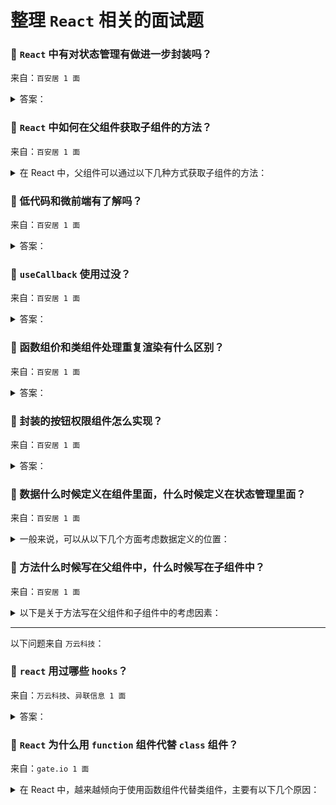 # 整理 `React` 相关的面试题

### 🔴 `React` 中有对状态管理有做进一步封装吗？

来自：`百安居 1 面`

<details>

<summary>答案：</summary>

`React` 本身除了 `useContext` 和 `useReducer` 之外，没有内置的复杂状态管理方案，但它的生态系统中有很多流行的状态管理库，为复杂组件间的状态管理提供了进一步的封装和优化。

#### 主要的解决方案和封装

1. **`Context API`：**

- `React` 提供了 `Context API`，可以不用通过每一层组件传递 `props` 的情况下，全局共享状态。
- 但当应用程序变得复杂时，单靠 `Context API` 管理状态会变得繁琐，并且可能导致性能问题，特别是组件不必要的重新渲染。

2. **`React Redux`：**

- 提供了一种可预测的方式来管理和集中应用的状态。
- 通过中间件（如 `redux-thunk` 或 `redux-saga`），`Redux` 可以处理副作用。
- 此外，`React-Redux` 可以更高效地将 `Redux` 与 `React` 组件结合起来。

> `Redux Toolkit`：`Redux` 的封装，简化了传统 `Redux` 的配置，减少了样板代码，并提供了处理异步逻辑的 `createAsyncThunk` 工具。

3. **`Recoil`：**

- `Facebook` 开发的一个状态管理库，旨在与 `React` 的并发模式无缝工作。
- 它专注于高效地管理全局和派生状态，允许更细粒度的响应式更新。
- 只有使用了特定状态的组件会在该状态变化时重新渲染。

4. **`Zustand`：**

- 一个小巧、快速、可扩展的状态管理库
- 提供了一个简单的 `API` 来管理全局和局部状态，并避免不必要的重新渲染。
- 相比 `Redux` 更简洁，适用于小到中型项目。

5. **`Jotai`：**

- 另一个轻量级的状态管理库，基于 `React` 的 `Context API` 构建
- 提供了一种更结构化的方式来管理 `atoms`（状态单元）。
- 它使不同状态之间的依赖关系更加显式化，类似 `Recoil`，可以做到细粒度的更新。

6. **`MobX`：**

- 专注于简洁和响应式编程，允许状态自动派生和更新，减少手动将状态连接到组件的需求。
- `React` 组件可以观察状态的变化，`MobX` 确保只进行必要的最少量的重新渲染。

7. **`React Query`：**

- 虽然 `React Query` 不是纯粹的状态管理库，但它是管理服务器状态（如 `API` 数据）的利器
- 简化了数据获取逻辑、缓存、同步和更新等操作，特别适合处理异步数据。

#### 总结:

`React` 的核心功能可以通过不同的状态管理解决方案得到扩展，如 `Redux`、`Recoil`、`MobX` 等。这些解决方案根据项目的复杂性，为状态管理提供了不同的优化，通常在管理大规模应用时提升性能并简化代码组织。具体使用哪一个取决于项目的需求。

</details>

### 🔴 `React` 中如何在父组件获取子组件的方法？

来自：`百安居 1 面`

<details>

<summary>在 React 中，父组件可以通过以下几种方式获取子组件的方法：</summary>

#### 一、使用 `refs`

1. 在父组件中创建一个 `ref`：

```tsx
const RefParentCom: FC = () => {
  const comRef = useRef();
  return (
    <div>
      <p>Ref parent component</p>
      <p>
        <button onClick={() => comRef.current?.callChildMethod()}>
          click me
        </button>
      </p>
      <hr />
      <RefSubCom ref={comRef} />
    </div>
  );
};
```

2. 在子组件中暴露需要被父组件调用的方法：

```tsx
const RefSubCom = forwardRef<SubRefInstance>((_, ref) => {
  useImperativeHandle(ref, () => ({
    callChildMethod: () => console.log("Ref child method called"),
  }));
  return <p>Ref children component</p>;
});
interface SubRefInstance {
  callChildMethod: () => viod;
}
```

完整实例：https://codepen.io/levi0001/pen/oNKBwwa

#### 二、通过 `context` 父组件调用子组件的方法

1. 创建一个 `context`，并包裹在父子组件最外层：

```tsx
const ConnContext = createContext<ConnInstance>({} as ConnInstance);
const App: FC = () => {
  return (
    <ConnContext.Provider value={{}}>
      <ParentComponent>
        <SubComponent />
      </ParentComponent>
    </ConnContext.Provider>
  );
};
interface ConnInstance {
  callChildMethod?: () => void;
}
```

2. 子组价获取 `context` 并绑定方法

```tsx
const SubComponent: FC = () => {
  const conn = useContext(ConnContext);
  useEffect(() => {
    conn.callChildMethod = () => console.log("call sub method");
  }, [conn]);
  return <p>Sub children component</p>;
};
```

3. 父组价通过 `context` 调用子组件的方法

```tsx
const ParentComponent: FC<PropsWithChildren> = ({ children }) => {
  const conn = useContext(ConnContext);
  return (
    <div>
      <p>Parent children component</p>
      <p>
        <button onClick={() => conn?.callChildMethod()}>click me</button>
      </p>
      <hr />
      {children}
    </div>
  );
};
```

完整实例：https://codepen.io/levi0001/pen/YzmNQvb

</details>

### 🔴 低代码和微前端有了解吗？

来自：`百安居 1 面`

<details>

<summary>答案：</summary>

#### 低代码

低代码是一种快速开发应用程序的方法，有以下几个特性：

1. **特点**：可视化开发、提高产出速度、降低开发门槛
2. **优势**：提高效率、降低人力成本、易于维护
3. **应用场景**：企业内部管理系统、移动应用开发、数据可视化
4. **数据发展**：随着技术的不断进步，低代码开发平台将越来越智能化，能够自动生成更多的代码，进一步提高开发效率。同时，低代码开发也将与人工智能、大数据等技术相结合，为企业提供更强大的解决方案。

由于我本人对 `formily` 比较了解，所以结合 `formily` 的特性在低代码中发挥的用途，我总结的 `formily` 记录：https://github.com/cgfeel/formily

- 提供了开箱即用的开源低代码编辑器
- 采用 `MVVM` 设计模式，精确渲染，将视图模型抽象出来，然后在 DSL 模板层消费
- 提供领域模型，可以多字段联动，主动、被动受控
- 提供点对点的路径系统，能够在低代码中匹配、筛查特定字段
- 细粒度极高的生命周期，从顶层的表单，到底层的字段，从创建到更新，每一个阶段都有对应生命周期
- 协议驱动，提供 `schema`，可以完美通过 `json` 驱动视图
- 分层架构，主要分为 4 大库
  - `@formily/reactive`：数据记录，状态更新
  - `@formily/core`：模型解析、生命周期
  - `@formily/react`：桥接 `react`，使其拥有调用 `formily` 能力
  - `@formily/antd-v5`：`UI` 库之一，作为模型下的组件库，也可以自定义或适配第三方库

#### 微前端

微前端是一种将前端应用拆分为多个独立小型前端应用的架构模式。

**主要特点**

1. **独立开发**：各个微前端应用可以由不同的团队独立开发，使用不同的技术栈，提高开发效率。
2. **独立部署**：每个微前端应用可以独立部署，不影响其他应用，实现快速迭代。
3. **技术栈无关**：允许在一个项目中集成不同技术栈的应用，增加了技术选型的灵活性。

**优势**

1. **提升开发效率**：团队可以专注于特定的微前端应用，减少开发过程中的冲突和协调成本。
2. **增强可维护性**：较小的代码库更容易理解和维护。
3. **灵活升级**：可以逐步升级单个微前端应用，而无需对整个系统进行大规模升级。

**实现方式**

1. **路由分发**：通过路由将不同的 `URL` 分配给不同的微前端应用，如：`qiankun`、`single-spa`。
2. **组合式应用**：将多个微前端应用组合在一个页面中，通过 `iframe` 进行管理，如：`wujie` 降级模式 `degradee`。
3. **微组件化**：将微前端应用封装成 `web-component`，在主应用中动态加载，如：`micro-app`、`wujie` 默认模式。

我总结的微前端记录：https://github.com/cgfeel/zf-micro-app

</details>

### 🔴 `useCallback` 使用过没？

来自：`百安居 1 面`

<details>

<summary>答案：</summary>

`useCallback` 是 `React` 中的一个 `Hook`。它用于返回一个 `memoized` 回调函数，在依赖项不变的情况下，多次渲染之间始终返回相同的函数实例。这有助于避免在组件重新渲染时，因为回调函数的重新创建而导致子组件不必要的重新渲染。

**使用场景**

1. 当把回调函数传递给子组件时，如果这个回调函数在每次父组件渲染时都重新创建，可能会导致子组件的性能问题。使用 `useCallback` 可以避免这种情况。
2. 在优化性能时，对于一些复杂的计算或可能频繁触发重新渲染的场景，使用 `useCallback` 可以确保只有在必要的时候才重新计算回调函数。

**示例用法**

```tsx
import { FC, useCallback } from "react";

const MyComponent: FC = () => {
  const handleClick = useCallback(() => {
    console.log("Button clicked");
  }, []);

  return <button onClick={handleClick}>Click me</button>;
};

export default MyComponent;
```

在这个例子中 `handleClick` 回调函数在组件初次渲染时创建一次，因为依赖项数组为空。如果有依赖项，只有当依赖项发生变化时，才会重新创建回调函数。

</details>

### 🔴 函数组价和类组件处理重复渲染有什么区别？

来自：`百安居 1 面`

<details>

<summary>答案：</summary>

**函数组件**

1. 利用 `React.memo`：将函数组件包裹在 `React.memo` 中来实现浅比较 `props` 的方式来减少重复渲染。当组件的 `props` 没有变化时，组件不会重新渲染。
2. 依赖优化：在使用 `useEffect`、`useMemo` 和 `useCallback` 等 Hook 时，可以通过精确指定依赖项数组来控制何时触发副作用和计算新的值，从而避免不必要的重复渲染。

`React.memo` 默认是浅比较，可以通过第 2 个参数进行深度检查：

```tsx
import { FC, memo } from "react";

const MyComponent: FC<MyComProps> = ({ value }) => <>component: {value}</>;

interface MyComProps {
  value: string;
}

export default memo(MyComponent, (prev, next) => prev.value !== next.value);
```

**类组件**

1. `shouldComponentUpdate`：重写类组件的 `shouldComponentUpdate` 方法来进行更细粒度的控制，决定是否进行重新渲染。该方法接收新的 `props` 和 `state` 作为参数，通过比较它们与当前的 `props` 和 `state`，返回一个布尔值来决定是否重新渲染组件。
2. `PureComponent`：类组件可以继承 `React.PureComponent`，它会对 `props` 和 `state` 进行浅比较来决定是否重新渲染组件。但只进行浅比较，不够灵活。

总的来说，函数组件在处理重复渲染时更加简洁和灵活，可以通过 `hook` 和 `React.memo` 等方式进行优化。而类组件则需要通过重写特定方法或继承特定类来实现类似的效果，相对来说较为复杂。

</details>

### 🔴 封装的按钮权限组件怎么实现？

来自：`百安居 1 面`

<details>

<summary>答案：</summary>

根据传递的 `props` 检查对应的状态，给出对应的视图

1. 创建按钮组件通过 `props` 判断权限

```tsx
const CustomButton: FC<PropsWithChildren<CustomButtonProps>> = ({
  children,
  permissionKey,
}) => {
  const group = ["add", "edit"];
  return group.includes(permissionKey) ? (
    <button>{children}</button>
  ) : (
    <button disabled>{children}</button>
  );
};
```

2. 提供不同的 `key` 使用组件

```tsx
const App: FC = () => (
  <>
    <CustomButton permissionKey="add">Add</CustomButton>{" "}
    <CustomButton permissionKey="disable">Del</CustomButton>
  </>
);
```

完整演示：https://codepen.io/levi0001/pen/abepYKK

**总结**

在实际应用中，可以根据具体的权限管理方案来获取用户权限信息，比如从后端获取用户角色信息后进行判断，或者使用状态管理库来存储和管理权限状态。同时，可以根据需要扩展组件的功能，如添加不同的按钮样式、处理点击事件等。

</details>

### 🔴 数据什么时候定义在组件里面，什么时候定义在状态管理里面？

来自：`百安居 1 面`

<details>

<summary>一般来说，可以从以下几个方面考虑数据定义的位置：</summary>

**定义在组件里面：**

- 当数据仅在特定组件内部使用，并且不会被其他组件共享或影响多个组件状态时，可以定义在组件内部。
- 如果数据的生命周期与组件的生命周期紧密相关，随着组件的创建而创建，销毁而销毁，适合放在组件里。
- 对于一些临时的、局部的、快速变化且不需要在多个地方同步的数据，可以放在组件内。

**定义在状态管理里面：**

- 当数据需要在多个组件之间共享和同步时，应该放在状态管理中。比如用户的登录状态、购物车中的商品信息等，这些数据可能会被多个不同的组件访问和修改。
- 如果数据的变化会引起多个组件的状态更新，为了更好地管理这种复杂的状态变化，将数据放在状态管理中可以集中处理状态的更新逻辑。
- 对于一些全局的、持久化的数据，如应用的配置信息等，适合放在状态管理中，以便在整个应用中随时访问和修改。

</details>

### 🔴 方法什么时候写在父组件中，什么时候写在子组件中？

来自：`百安居 1 面`

<details>

<summary>以下是关于方法写在父组件和子组件中的考虑因素：</summary>

**写在父组件中：**

- 当方法的逻辑主要涉及多个子组件的协调或者对多个子组件的状态进行统一管理时，适合写在父组件中。例如，一个页面有多个子组件，父组件需要根据某个条件同时控制这些子组件的显示或隐藏，此时控制显示隐藏的方法就可以写在父组件中。
- 如果方法是与整个应用的全局状态或业务逻辑相关，而不是特定于某个子组件的功能，通常放在父组件中。比如，在一个电商应用中，父组件可能有一个方法用于处理购物车的总价计算，这个计算可能涉及多个子组件中的商品信息。

**写在子组件中：**

- 当方法的逻辑完全是为了实现子组件自身的特定功能，并且与其他组件没有直接关系时，应该写在子组件中。例如，一个子组件是一个输入框，它有一个方法用于验证输入内容的格式是否正确，这个方法就适合写在子组件中。
- 如果方法只影响子组件自身的状态变化和行为，不涉及到父组件或其他子组件的状态管理，那么可以放在子组件内。比如，一个子组件是一个下拉菜单，它有一个方法用于展开或收起菜单的功能，这个方法就可以放在子组件中。

</details>

---

以下问题来自 `万云科技`：

### 🔴 `react` 用过哪些 `hooks`？

来自：`万云科技`、`异联信息 1 面`

<details>

<summary>答案：</summary>

**基础状态管理：**

1. `useState`：用于在函数组件中添加状态，可以接收并管理各种数据类型的状态。
2. `useReducer`：用于处理复杂的状态逻辑，它接收一个 `reducer` 函数和初始状态作为参数。

> 此类 `hooks` 都返回当前状态和一个 `dispatch` 函数来触发状态更新。

**副作用处理：**

1. `useEffect`：用于处理组件挂载、更新和卸载时的副作用操作，比如发送网络请求、订阅事件、手动修改 DOM 等。
2. `useLayoutEffect`：与 `useEffect` 类似，但它会在浏览器渲染之前同步执行副作用操作，适合处理涉及布局的副作用。

此类 `hooks` 都接受 2 个参数：

- 参数 1：函数用于执行回调
- 参数 2：依赖项数组，只有当依赖项发生变更才触发更新

关于依赖项：

- 不提供：随每次渲染执行回调
- 空数组：仅首次渲染执行回调
- 带有状态的依赖项数组：只有状态变更才执行回调

回调返回函数：

- 执行前都会先执行返回的函数，`React` 中此类 `hooks` 采用先出后进的原则

**上下文和引用类：**

1. `useContext`：用于在函数组件中访问 `React` 的上下文（`Context`），可以方便地在组件树中传递和共享数据，避免通过层层传递 `props`。
2. `useRef`：用于创建一个可变的引用，可以在组件的整个生命周期中保持对某个值的引用，而不会引起组件的重新渲染。

**性能优化类：**

1. `useMemo`：用于缓存计算结果，只有当依赖项发生变化时才重新计算。可以避免不必要的计算，提高性能。
2. `useCallback`：与 `useMemo` 类似，用于缓存函数，只有当依赖项发生变化时才重新创建函数。可以避免不必要的函数重新创建，特别是在将函数作为 `props` 传递给子组件时。
3. `useTransition`：用于处理 “并发模式”（`Concurrent Mode`）的 `hook`，主要用于管理并发更新，使用户界面保持响应。

</details>

### 🔴 `React` 为什么用 `function` 组件代替 `class` 组件？

来自：`gate.io 1 面`

<details>

<summary>在 React 中，越来越倾向于使用函数组件代替类组件，主要有以下几个原因：</summary>

#### 一、简洁性

**1. 代码更简洁**

函数组件通常比类组件更简洁明了。它们以函数的形式定义组件，没有类的复杂语法和结构，减少了代码的行数和复杂度。

例如，一个简单的展示用户信息的组件，用函数组件可以这样写：

```tsx
const UserInfo: FC = ({ user }: { user: any }) => {
  return <div>Hello, {user.name}!</div>;
};
```

而用类组件则需要更多的代码：

```tsx
class UserInfo extends React.Component {
  render() {
    const { user } = this.props;
    return <div>Hello, {user.name}!</div>;
  }
}
```

**2. 易于理解和维护**

- 函数组件的简洁性使得代码更易于理解和维护。开发者可以更快地阅读和理解函数组件的逻辑，减少了在复杂的类结构中寻找特定功能的时间。
- 对于新加入项目的开发者来说，理解函数组件的代码通常比理解类组件更容易，提高了团队的开发效率。

#### 二、性能优化

**1. 减少不必要的重新渲染**

- `React` 中的函数组件在某些情况下可以更好地利用 `React` 的优化机制，减少不必要的重新渲染。
- 函数组件可以使用 `React` 的钩子（`hooks`）来管理状态和副作用，通过使用 `useMemo` 和 `useCallback` 等钩子，可以缓存计算结果和函数引用，避免在每次渲染时都重新计算和创建新的函数，从而提高性能。

例如：

```tsx
const MyComponent: FC = ({ data }: { data: any }) => {
  const memoizedValue = useMemo(() => expensiveComputation(data), [data]);
  return <div>{memoizedValue}</div>;
};
```

**2. 更好的性能优化工具**

- `React` 团队在不断优化函数组件的性能，并提供了更多的性能优化工具和技术。例如，`React` 的新特性 `React.memo` 可以对函数组件进行浅比较，只在 `props` 发生变化时才重新渲染组件，进一步提高了性能。
- 相比之下，类组件的性能优化相对较为复杂，需要手动管理生命周期方法和状态更新，容易出现错误和性能问题。

#### 三、更好的逻辑复用

**1. 自定义钩子**

- 函数组件可以使用自定义钩子来封装和复用逻辑。自定义钩子是一个函数，它可以在多个函数组件中调用，实现逻辑的复用。

例如，可以创建一个用于获取用户数据的自定义钩子：

```tsx
import { useState, useEffect } from "react";

const useUserData: () => null | { name: string } = () => {
  const [userData, setUserData] = useState(null);

  useEffect(() => {
    fetchUserData().then((data) => setUserData(data));
  }, []);

  return userData;
};

const MyComponent: FC = () => {
  const userData = useUserData();
  return <div>{userData ? userData.name : "Loading..."}</div>;
};
```

> 这样，多个组件可以共享获取用户数据的逻辑，提高了代码的可维护性和可复用性。

**2. 组合优于继承**

- 函数组件更符合组合优于继承的原则。通过组合不同的函数组件和自定义钩子，可以轻松地构建复杂的用户界面，而不需要依赖类的继承关系。
- 继承在某些情况下可能会导致代码的复杂性增加，并且难以理解和维护。函数组件的组合方式更加灵活，可以根据具体需求自由地组合和拆分组件，提高了代码的可扩展性和可维护性。

#### 四、与现代开发工具和技术的兼容性

**1. 更好地支持 `TypeScript`**

- 函数组件与 `TypeScript` 的结合更加自然和方便。`TypeScript` 可以更好地推断函数组件的类型，提供更强大的类型检查和智能提示，减少类型错误的发生。
- 相比之下，类组件在与 `TypeScript` 结合时可能需要更多的类型定义和手动处理，增加了开发的复杂性。

**2. 与新的 `React` 特性和库的兼容性更好**

- `React` 不断推出新的特性和优化，函数组件通常更容易适应这些变化。例如，`React` 的并发模式和 `Suspense` 等新特性在函数组件中使用更加方便和自然。
- 同时，许多新的 `React` 库和工具也更倾向于支持函数组件，使得开发者可以更轻松地使用这些工具来构建应用程序。

#### 总结

综上所述，`React` 使用函数组件代替类组件具有简洁性、性能优化、更好的逻辑复用和与现代开发工具的兼容性等优势。函数组件的出现使得 `React` 开发更加高效、灵活和可维护，成为现代 `React` 开发的主流方式。

</details>
